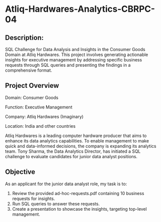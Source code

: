 # Atliq-Hardwares-Analytics-CBRPC-04

## Description:
SQL Challenge for Data Analysis and Insights in the Consumer Goods Domain at Atliq Hardwares. This project involves generating actionable insights for executive management by addressing specific business requests through SQL queries and presenting the findings in a comprehensive format.

## Project Overview
Domain: Consumer Goods

Function: Executive Management

Company: Atliq Hardwares (Imaginary)

Location: India and other countries

Atliq Hardwares is a leading computer hardware producer that aims to enhance its data analytics capabilities. To enable management to make quick and data-informed decisions, the company is expanding its analytics team. Tony Sharma, the Data Analytics Director, has initiated a SQL challenge to evaluate candidates for junior data analyst positions.

## Objective
As an applicant for the junior data analyst role, my task is to:

1. Review the provided ad-hoc-requests.pdf containing 10 business requests for insights.
2. Run SQL queries to answer these requests.
3. Create a presentation to showcase the insights, targeting top-level management.

